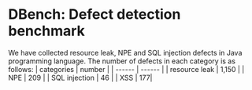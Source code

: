 # DBench: Defect detection benchmark

We have collected resource leak, NPE and SQL injection defects in Java programming language. The number of defects in each category is as follows:
| categories | number | 
| ------ | ------ |
| resource leak | 1,150 |
| NPE | 209 |
| SQL injection | 46 |
| XSS | 177|


